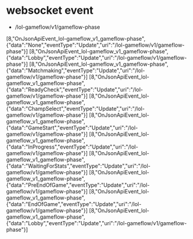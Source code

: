 # websocket event

- /lol-gameflow/v1/gameflow-phase

[8,"OnJsonApiEvent_lol-gameflow_v1_gameflow-phase",{"data":"None","eventType":"Update","uri":"/lol-gameflow/v1/gameflow-phase"}]
[8,"OnJsonApiEvent_lol-gameflow_v1_gameflow-phase",{"data":"Lobby","eventType":"Update","uri":"/lol-gameflow/v1/gameflow-phase"}]
[8,"OnJsonApiEvent_lol-gameflow_v1_gameflow-phase",{"data":"Matchmaking","eventType":"Update","uri":"/lol-gameflow/v1/gameflow-phase"}]
[8,"OnJsonApiEvent_lol-gameflow_v1_gameflow-phase",{"data":"ReadyCheck","eventType":"Update","uri":"/lol-gameflow/v1/gameflow-phase"}]
[8,"OnJsonApiEvent_lol-gameflow_v1_gameflow-phase",{"data":"ChampSelect","eventType":"Update","uri":"/lol-gameflow/v1/gameflow-phase"}]
[8,"OnJsonApiEvent_lol-gameflow_v1_gameflow-phase",{"data":"GameStart","eventType":"Update","uri":"/lol-gameflow/v1/gameflow-phase"}]
[8,"OnJsonApiEvent_lol-gameflow_v1_gameflow-phase",{"data":"InProgress","eventType":"Update","uri":"/lol-gameflow/v1/gameflow-phase"}]
[8,"OnJsonApiEvent_lol-gameflow_v1_gameflow-phase",{"data":"WaitingForStats","eventType":"Update","uri":"/lol-gameflow/v1/gameflow-phase"}]
[8,"OnJsonApiEvent_lol-gameflow_v1_gameflow-phase",{"data":"PreEndOfGame","eventType":"Update","uri":"/lol-gameflow/v1/gameflow-phase"}]
[8,"OnJsonApiEvent_lol-gameflow_v1_gameflow-phase",{"data":"EndOfGame","eventType":"Update","uri":"/lol-gameflow/v1/gameflow-phase"}]
[8,"OnJsonApiEvent_lol-gameflow_v1_gameflow-phase",{"data":"Lobby","eventType":"Update","uri":"/lol-gameflow/v1/gameflow-phase"}]
